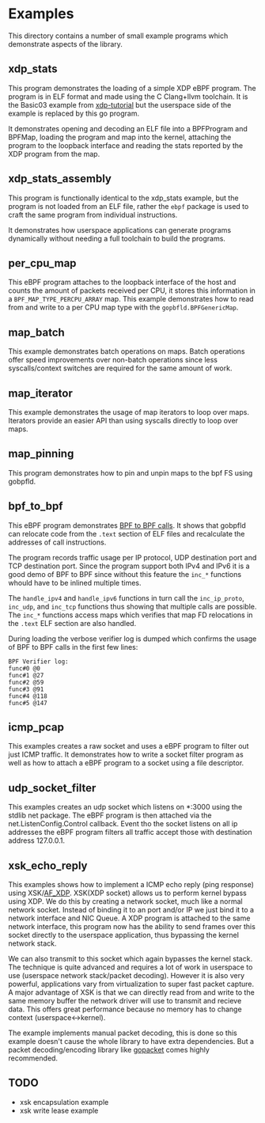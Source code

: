 # Examples

This directory contains a number of small example programs which demonstrate aspects of the library.

## xdp_stats

This program demonstrates the loading of a simple XDP eBPF program. The program is in ELF format and made using the C Clang+llvm toolchain. It is the Basic03 example from [xdp-tutorial](https://github.com/xdp-project/xdp-tutorial/tree/master/basic03-map-counter) but the userspace side of the example is replaced by this go program.

It demonstrates opening and decoding an ELF file into a BPFProgram and BPFMap, loading the program and map into the kernel, attaching the program to the loopback interface and reading the stats reported by the XDP program from the map.

## xdp_stats_assembly

This program is functionally identical to the xdp_stats example, but the program is not loaded from an ELF file, rather the `ebpf` package is used to craft the same program from individual instructions.

It demonstrates how userspace applications can generate programs dynamically without needing a full toolchain to build the programs.

## per_cpu_map

This eBPF program attaches to the loopback interface of the host and counts the amount of packets received per CPU, it stores this information in a `BPF_MAP_TYPE_PERCPU_ARRAY` map. This example demonstrates how to read from and write to a per CPU map type with the `gopbfld.BPFGenericMap`.

## map_batch

This example demonstrates batch operations on maps. Batch operations offer speed improvements over non-batch operations since less syscalls/context switches are required for the same amount of work.

## map_iterator

This example demonstrates the usage of map iterators to loop over maps. Iterators provide an easier API than using syscalls directly to loop over maps.

## map_pinning

This program demonstrates how to pin and unpin maps to the bpf FS using gobpfld.

## bpf_to_bpf

This eBPF program demonstrates [BPF to BPF calls](https://docs.cilium.io/en/stable/bpf/#bpf-to-bpf-calls). It shows that gobpfld can relocate code from the `.text` section of ELF files and recalculate the addresses of call instructions.

The program records traffic usage per IP protocol, UDP destination port and TCP destination port. Since the program support both IPv4 and IPv6 it is a good demo of BPF to BPF since without this feature the `inc_*` functions whould have to be inlined multiple times.

The `handle_ipv4` and `handle_ipv6` functions in turn call the `inc_ip_proto`, `inc_udp`, and `inc_tcp` functions thus showing that multiple calls are possible. The `inc_*` functions access maps which verifies that map FD relocations in the `.text` ELF section are also handled.

During loading the verbose verifier log is dumped which confirms the usage of BPF to BPF calls in the first few lines: 
```
BPF Verifier log:
func#0 @0
func#1 @27
func#2 @59
func#3 @91
func#4 @118
func#5 @147
```

## icmp_pcap

This examples creates a raw socket and uses a eBPF program to filter out just ICMP traffic. It demonstrates how to write a socket filter program as well as how to attach a eBPF program to a socket using a file descriptor.

## udp_socket_filter

This examples creates an udp socket which listens on *:3000 using the stdlib net package. The eBPF program is then attached via the net.ListenConfig.Control callback. Event tho the socket listens on all ip addresses the eBPF program filters all traffic accept those with destination address 127.0.0.1.

## xsk_echo_reply

This examples shows how to implement a ICMP echo reply (ping response) using XSK/[AF_XDP](https://www.kernel.org/doc/html/latest/networking/af_xdp.html). XSK(XDP socket) allows us to perform kernel bypass using XDP. We do this by creating a network socket, much like a normal network socket. Instead of binding it to an port and/or IP we just bind it to a network interface and NIC Queue. A XDP program is attached to the same network interface, this program now has the ability to send frames over this socket directly to the userspace application, thus bypassing the kernel network stack.

We can also transmit to this socket which again bypasses the kernel stack. The technique is quite advanced and requires a lot of work in userspace to use (userspace network stack/packet decoding). However it is also very powerful, applications vary from virtualization to super fast packet capture. A major advantage of XSK is that we can directly read from and write to the same memory buffer the network driver will use to transmit and recieve data. This offers great performance because no memory has to change context (userspace<->kernel).

The example implements manual packet decoding, this is done so this example doesn't cause the whole library to have extra dependencies. But a packet decoding/encoding library like [gopacket](https://github.com/google/gopacket) comes highly recommended.

## TODO

* xsk encapsulation example
* xsk write lease example
